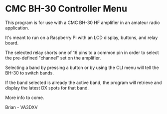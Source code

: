 # CMC BH-30 Controller Menu
This program is for use with a CMC BH-30 HF amplifier in an amateur radio application.

It's meant to run on a Raspberry Pi with an LCD display, buttons, and relay board.

The selected relay shorts one of 16 pins to a common pin in order to select the pre-defined "channel" set on the amplifier.

Selecting a band by pressing a button or by using the CLI menu will tell the BH-30 to switch bands.

If the band selected is already the active band, the program will retrieve and display the latest DX spots for that band.

More info to come.

Brian - VA3DXV
